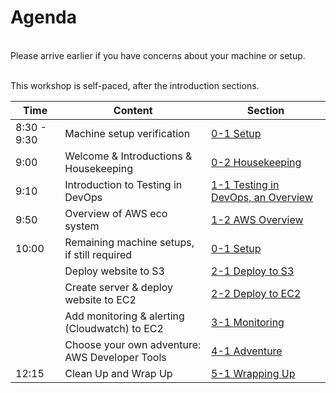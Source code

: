 # Agenda

</br>
Please arrive earlier if you have concerns about your machine or setup.
</br></br>

This workshop is self-paced, after the introduction sections.

| Time  | Content  | Section |
| ------------- |-------------| -------------|
| 8:30 - 9:30 | Machine setup verification |[0-1 Setup](0-1-Setup.md)|
| 9:00 | Welcome & Introductions & Housekeeping | [0-2 Housekeeping](0-2-housekeeping.md)|
| 9:10  | Introduction to Testing in DevOps |[1-1 Testing in DevOps, an Overview](1-1-TestingInDevOps.md)|
| 9:50 | Overview of AWS eco system | [1-2 AWS Overview](1-2-awsoverview.md) |
| 10:00 | Remaining machine setups, if still required |[0-1 Setup](0-1-Setup.md)|
|  | Deploy website to S3  | [2-1 Deploy to S3](2-1-DeployToS3.md)|
|  | Create server & deploy website to EC2 | [2-2 Deploy to EC2](2-2-DeployEC2Template.md)|
|  | Add monitoring & alerting (Cloudwatch) to EC2 | [3-1 Monitoring](3-1-Monitoring.md)|
|  | Choose your own adventure: AWS Developer Tools | [4-1 Adventure](4-1-Adventure.md)|
| 12:15 | Clean Up and Wrap Up | [5-1 Wrapping Up](5-1-WrappingUp.md)|
